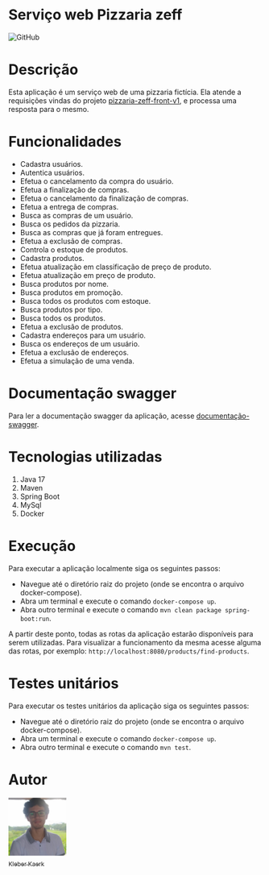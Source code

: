 # Serviço web Pizzaria zeff

![GitHub](https://img.shields.io/github/license/kleberkaerk/web-service-pizzaria-zeff)

# Descrição

Esta aplicação é um serviço web de uma pizzaria fictícia. Ela atende a requisições vindas do projeto [pizzaria-zeff-front-v1](https://github.com/kleberkaerk/pizzaria-zeff-front-v1), e processa uma resposta para o mesmo.

# Funcionalidades

* Cadastra usuários.
* Autentica usuários.
* Efetua o cancelamento da compra do usuário.
* Efetua a finalização de compras.
* Efetua o cancelamento da finalização de compras.
* Efetua a entrega de compras.
* Busca as compras de um usuário.
* Busca os pedidos da pizzaria.
* Busca as compras que já foram entregues.
* Efetua a exclusão de compras.
* Controla o estoque de produtos.
* Cadastra produtos.
* Efetua atualização em classificação de preço de produto.
* Efetua atualização em preço de produto.
* Busca produtos por nome.
* Busca produtos em promoção.
* Busca todos os produtos com estoque.
* Busca produtos por tipo.
* Busca todos os produtos.
* Efetua a exclusão de produtos.
* Cadastra endereços para um usuário.
* Busca os endereços de um usuário.
* Efetua a exclusão de endereços.
* Efetua a simulação de uma venda.

# Documentação swagger

Para ler a documentação swagger da aplicação, acesse [documentação-swagger](http://ec2-54-196-35-87.compute-1.amazonaws.com:8080/swagger-ui/index.html).

# Tecnologias utilizadas

1. Java 17
2. Maven
3. Spring Boot
4. MySql
5. Docker

# Execução 

Para executar a aplicação localmente siga os seguintes passos:

* Navegue até o diretório raiz do projeto (onde se encontra o arquivo docker-compose).
* Abra um terminal e execute o comando `docker-compose up`.
* Abra outro terminal e execute o comando `mvn clean package spring-boot:run`.

A partir deste ponto, todas as rotas da aplicação estarão disponíveis para serem utilizadas. Para visualizar a funcionamento da mesma acesse alguma das rotas, por exemplo: `http://localhost:8080/products/find-products`. 

# Testes unitários

Para executar os testes unitários da aplicação siga os seguintes passos:

* Navegue até o diretório raiz do projeto (onde se encontra o arquivo docker-compose).
* Abra um terminal e execute o comando `docker-compose up`.
* Abra outro terminal e execute o comando `mvn test`.

# Autor

[<img src="./imagem.jpg" width=115><br><sub>Kleber Kaerk</sub>](https://github.com/kleberkaerk)
